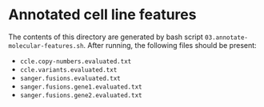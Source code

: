 # Annotated cell line features
The contents of this directory are generated by bash script `03.annotate-molecular-features.sh`. After running, the following files should be present:
- `ccle.copy-numbers.evaluated.txt`
- `ccle.variants.evaluated.txt`
- `sanger.fusions.evaluated.txt`
- `sanger.fusions.gene1.evaluated.txt`
- `sanger.fusions.gene2.evaluated.txt`
